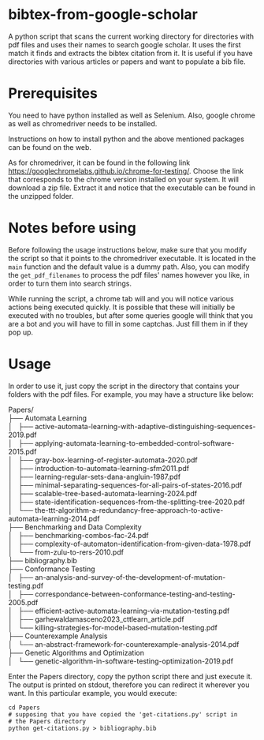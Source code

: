 # bibtex-from-google-scholar
A python script that scans the current working directory for directories with pdf files and uses their names to search google scholar. It uses the first match it finds and extracts the bibtex citation from it. It is useful if you have directories with various articles or papers and want to populate a bib file.

# Prerequisites

You need to have python installed as well as Selenium. Also, google chrome as well as chromedriver needs to be installed.

Instructions on how to install python and the above mentioned packages can be found on the web.

As for chromedriver, it can be found in the following link https://googlechromelabs.github.io/chrome-for-testing/. Choose the link that corresponds to the chrome version installed on your system. It will download a zip file. Extract it and notice that the executable can be found in the unzipped folder.

# Notes before using

Before following the usage instructions below, make sure that you modify the script so that it points to the chromedriver executable. It is located in the ```main``` function and the default value is a dummy path. Also, you can modify the ```get_pdf_filenames``` to process the pdf files' names however you like, in order to turn them into search strings.

While running the script, a chrome tab will and you will notice various actions being executed quickly. It is possible that these will initially be executed with no troubles, but after some queries google will think that you are a bot and you will have to fill in some captchas. Just fill them in if they pop up.

# Usage

In order to use it, just copy the script in the directory that contains your folders with the pdf files. For example, you may have a structure like below:

Papers/  
├── Automata Learning  
│   ├── active-automata-learning-with-adaptive-distinguishing-sequences-2019.pdf  
│   ├── applying-automata-learning-to-embedded-control-software-2015.pdf  
│   ├── gray-box-learning-of-register-automata-2020.pdf  
│   ├── introduction-to-automata-learning-sfm2011.pdf  
│   ├── learning-regular-sets-dana-angluin-1987.pdf  
│   ├── minimal-separating-sequences-for-all-pairs-of-states-2016.pdf  
│   ├── scalable-tree-based-automata-learning-2024.pdf  
│   ├── state-identification-sequences-from-the-splitting-tree-2020.pdf  
│   └── the-ttt-algorithm-a-redundancy-free-approach-to-active-automata-learning-2014.pdf  
├── Benchmarking and Data Complexity  
│   ├── benchmarking-combos-fac-24.pdf  
│   ├── complexity-of-automaton-identification-from-given-data-1978.pdf  
│   └── from-zulu-to-rers-2010.pdf  
├── bibliography.bib  
├── Conformance Testing  
│   ├── an-analysis-and-survey-of-the-development-of-mutation-testing.pdf  
│   ├── correspondance-between-conformance-testing-and-testing-2005.pdf  
│   ├── efficient-active-automata-learning-via-mutation-testing.pdf  
│   ├── garhewaldamasceno2023_cttlearn_article.pdf  
│   └── killing-strategies-for-model-based-mutation-testing.pdf  
├── Counterexample Analysis  
│   └── an-abstract-framework-for-counterexample-analysis-2014.pdf  
├── Genetic Algorithms and Optimization  
│   └── genetic-algorithm-in-software-testing-optimization-2019.pdf  

Enter the Papers directory, copy the python script there and just execute it. The output is printed on stdout, therefore you can redirect it wherever you want. In this particular example, you would execute:

```
cd Papers
# supposing that you have copied the 'get-citations.py' script in
# the Papers directory
python get-citations.py > bibliography.bib
```
